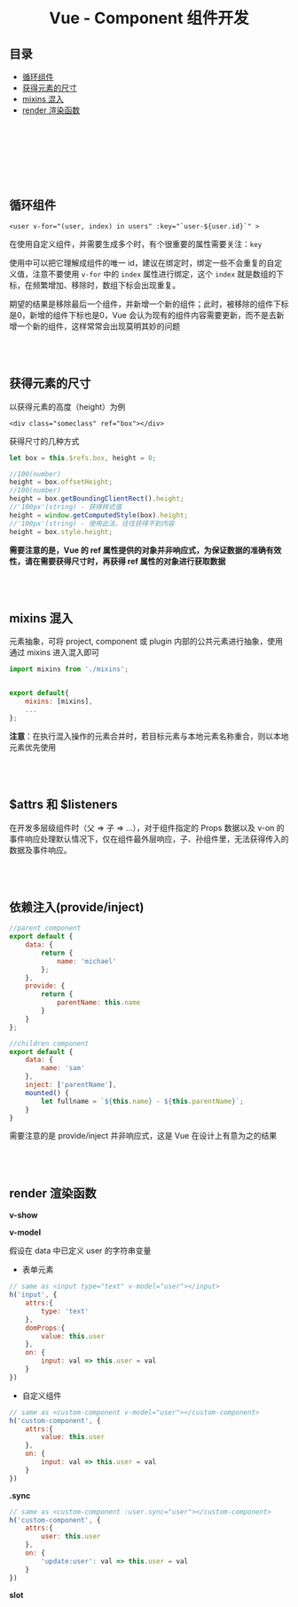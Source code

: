 # <div align="center">Vue - Component 组件开发</div>

## 目录

- [循环组件](#循环组件)
- [获得元素的尺寸](#获得元素的尺寸)
- [mixins 混入](#mixins-混入)
- [render 渲染函数](#render-渲染函数)

<br><br><br><br><br><br>

## 循环组件

```vue
<user v-for="(user, index) in users" :key="`user-${user.id}`" >
```
在使用自定义组件，并需要生成多个时，有个很重要的属性需要关注：`key`

使用中可以把它理解成组件的唯一 id，建议在绑定时，绑定一些不会重复的自定义值，注意不要使用 `v-for` 中的 `index` 属性进行绑定，这个 `index` 就是数组的下标，在频繁增加、移除时，数组下标会出现重复。

期望的结果是移除最后一个组件，并新增一个新的组件；此时，被移除的组件下标是0，新增的组件下标也是0，Vue 会认为现有的组件内容需要更新，而不是去新增一个新的组件，这样常常会出现莫明其妙的问题

<br><br>

## 获得元素的尺寸

以获得元素的高度（height）为例

```vue
<div class="someclass" ref="box"></div>
```

获得尺寸的几种方式

```js
let box = this.$refs.box, height = 0;

//100(number)
height = box.offsetHeight;
//100(number)
height = box.getBoundingClientRect().height;
//'100px'(string) - 获得样式值
height = window.getComputedStyle(box).height;
//'100px'(string) - 使用此法，往往获得不到内容
height = box.style.height;
```

**需要注意的是，Vue 的 ref 属性提供的对象并非响应式，为保证数据的准确有效性，请在需要获得尺寸时，再获得 ref 属性的对象进行获取数据**

<br><br>

## mixins 混入

元素抽象，可将 project, component 或 plugin 内部的公共元素进行抽象，使用通过 mixins 进入混入即可

```js
import mixins from './mixins';


export default{
    mixins: [mixins],
    ...
};
```

**注意**：在执行混入操作的元素合并时，若目标元素与本地元素名称重合，则以本地元素优先使用

<br><br>

## $attrs 和 $listeners

在开发多层级组件时（父 => 子 => ...），对于组件指定的 Props 数据以及 v-on 的事件响应处理默认情况下，仅在组件最外层响应，子、孙组件里，无法获得传入的数据及事件响应。

<br><br>

## 依赖注入(provide/inject)


```js
//parent component
export default {
    data: {
        return {
            name: 'michael'
        };
    },
    provide: {
        return {
            parentName: this.name
        }
    }
};

//children component
export default {
    data: {
        name: 'sam'
    },
    inject: ['parentName'],
    mounted() {
        let fullname = `${this.name} - ${this.parentName}`;
    }
}
```

需要注意的是 provide/inject 并非响应式，这是 Vue 在设计上有意为之的结果

<br><br>

## render 渲染函数

**v-show**

**v-model**

假设在 data 中已定义 user 的字符串变量

- 表单元素

```js
// same as <input type="text" v-model="user"></input>
h('input', {
    attrs:{
        type: 'text'
    },
    domProps:{
        value: this.user
    },
    on: {
        input: val => this.user = val
    }
})
```

- 自定义组件

```js
// same as <custom-component v-model="user"></custom-component>
h('custom-component', {
    attrs:{
        value: this.user
    },
    on: {
        input: val => this.user = val
    }
})
```

**.sync**

```js
// same as <custom-component :user.sync="user"></custom-component>
h('custom-component', {
    attrs:{
        user: this.user
    },
    on: {
        'update:user': val => this.user = val
    }
})
```

**slot**


<br><br>
